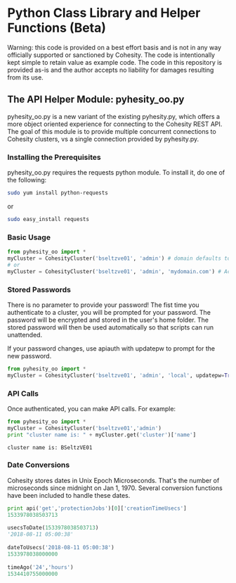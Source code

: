 # Python Class Library and Helper Functions (Beta)

Warning: this code is provided on a best effort basis and is not in any way officially supported or sanctioned by Cohesity. The code is intentionally kept simple to retain value as example code. The code in this repository is provided as-is and the author accepts no liability for damages resulting from its use.

## The API Helper Module: pyhesity_oo.py

pyhesity_oo.py is a new variant of the existing pyhesity.py, which offers a more object oriented experience for connecting to the Cohesity REST API. The goal of this module is to provide multiple concurrent connections to Cohesity clusters, vs a single connection provided by pyhesity.py.

### Installing the Prerequisites

pyhesity_oo.py requires the requests python module. To install it, do one of the following:

```bash
sudo yum install python-requests
```
or

```bash
sudo easy_install requests
```

### Basic Usage
```python
from pyhesity_oo import *
myCluster = CohesityCluster('bseltzve01', 'admin') # domain defaults to local
# or
myCluster = CohesityCluster('bseltzve01', 'admin', 'mydomain.com') # Active Directory domain
```

### Stored Passwords
There is no parameter to provide your password! The fist time you authenticate to a cluster, you will be prompted for your password. The password will be encrypted and stored in the user's home folder. The stored password will then be used automatically so that scripts can run unattended. 

If your password changes, use apiauth with updatepw to prompt for the new password.
```python
from pyhesity_oo import *
myCluster = CohesityCluster('bseltzve01', 'admin', 'local', updatepw=True)
```

### API Calls
Once authenticated, you can make API calls. For example:
```python
from pyhesity_oo import *
myCluster = CohesityCluster('bseltzve01','admin')
print "cluster name is: " + myCluster.get('cluster')['name']
```
```text
cluster name is: BSeltzVE01
```

### Date Conversions
Cohesity stores dates in Unix Epoch Microseconds. That's the number of microseconds since midnight on Jan 1, 1970. Several conversion functions have been included to handle these dates.
```python
print api('get','protectionJobs')[0]['creationTimeUsecs']
1533978038503713
  
usecsToDate(1533978038503713)
'2018-08-11 05:00:38'
  
dateToUsecs('2018-08-11 05:00:38')
1533978038000000
  
timeAgo('24','hours')
1534410755000000
```